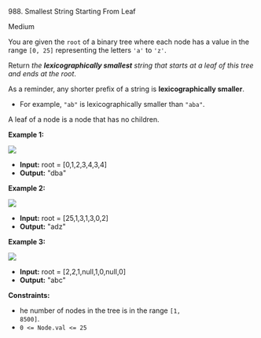 988\. Smallest String Starting From Leaf

Medium

You are given the `root` of a binary tree where each node has a value in the range `[0, 25]` representing the letters `'a'` to `'z'`.

Return _the **lexicographically smallest** string that starts at a leaf of this tree and ends at the root_.

As a reminder, any shorter prefix of a string is **lexicographically smaller**.

- For example, `"ab"` is lexicographically smaller than `"aba"`.

A leaf of a node is a node that has no children.

**Example 1:**

![](https://assets.leetcode.com/uploads/2019/01/30/tree1.png)

- **Input:** root = [0,1,2,3,4,3,4]
- **Output:** "dba"

**Example 2:**

![](https://assets.leetcode.com/uploads/2019/01/30/tree2.png)
- **Input:** root = [25,1,3,1,3,0,2]
- **Output:** "adz"

**Example 3:**

![](https://assets.leetcode.com/uploads/2019/02/01/tree3.png)
- **Input:** root = [2,2,1,null,1,0,null,0]
- **Output:** "abc"

**Constraints:**

- he number of nodes in the tree is in the range <code>[1, 8500]</code>.
- `0 <= Node.val <= 25`
